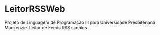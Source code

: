 # LeitorRSSWeb
Projeto de Linguagem de Programação III para Universidade Presbiteriana Mackenzie. Leitor de Feeds RSS simples.
